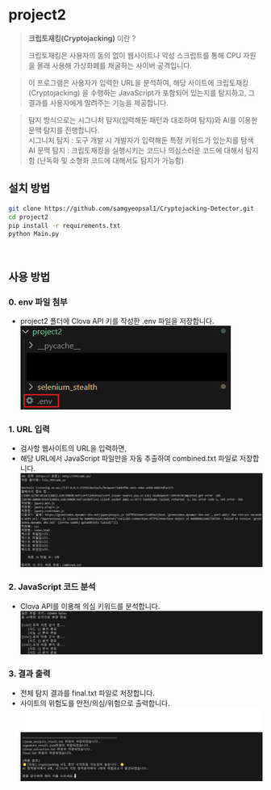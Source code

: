 # project2
>**크립토재킹(Cryptojacking)** 이란 ?
>
>크립토재킹은 사용자의 동의 없이 웹사이트나 악성 스크립트를 통해 CPU 자원을 몰래 사용해 가상화폐를 채굴하는 사이버 공격입니다.


>이 프로그램은 사용자가 입력한 URL을 분석하여, 해당 사이트에 크립토재킹(Cryptojacking) 을 수행하는 JavaScript가 포함되어 있는지를 탐지하고, 그 결과를 사용자에게 알려주는 기능을 제공합니다.                                  

>탐지 방식으로는 시그니처 탐지(입력해둔 패턴과 대조하여 탐지)와 AI를 이용한 문맥 탐지를 진행합니다.                                  
>시그니처 탐지 : 도구 개발 시 개발자가 입력해둔 특정 키워드가 있는지를 탐색                                                
>AI 문맥 탐지 : 크립토재킹을 실행시키는 코드나 의심스러운 코드에 대해서 탐지함 (난독화 및 소형화 코드에 대해서도 탐지가 가능함) 
> <br/>


## 설치 방법
```bash
git clone https://github.com/samgyeopsal1/Cryptojacking-Detector.git
cd project2
pip install -r requirements.txt
python Main.py
```
<br/>

## 사용 방법
### 0. env 파일 첨부
- project2 폴더에 Clova API 키를 작성한 .env 파일을 저장합니다.
![0단계 - 파일 첨부](screenshots/step0.png)

### 1. URL 입력
- 검사할 웹사이트의 URL을 입력하면,
- 해당 URL에서 JavaScript 파일만을 자동 추출하여 combined.txt 파일로 저장합니다.
![1단계 - URL 입력](screenshots/s1.png)

### 2. JavaScript 코드 분석
- Clova API를 이용해 의심 키워드를 분석합니다. 
![2단계 - 코드 분석](screenshots/s2.png)

### 3. 결과 출력
- 전체 탐지 결과를 final.txt 파일로 저장합니다.
- 사이트의 위험도를 안전/의심/위험으로 출력합니다.
![3단계 - 결과 출력](screenshots/s3.png)

